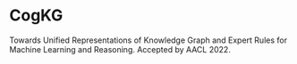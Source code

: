 # CogKG
Towards Unified Representations of Knowledge Graph and Expert Rules for Machine Learning and Reasoning. Accepted by AACL 2022.
